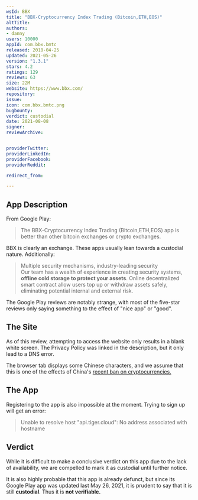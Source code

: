 ```yaml
---
wsId: BBX
title: "BBX-Cryptocurrency Index Trading (Bitcoin,ETH,EOS)"
altTitle: 
authors:
- danny
users: 10000
appId: com.bbx.bmtc
released: 2018-04-25
updated: 2021-05-26
version: "1.3.1"
stars: 4.2
ratings: 129
reviews: 63
size: 22M
website: https://www.bbx.com/
repository: 
issue: 
icon: com.bbx.bmtc.png
bugbounty: 
verdict: custodial
date: 2021-08-08
signer: 
reviewArchive:


providerTwitter: 
providerLinkedIn: 
providerFacebook: 
providerReddit: 

redirect_from:

---
```



## App Description

From Google Play:

> The BBX-Cryptocurrency Index Trading (Bitcoin,ETH,EOS) app is better than other bitcoin exchanges or crypto exchanges.

BBX is clearly an exchange. These apps usually lean towards a custodial nature. Additionally:

> Multiple security mechanisms, industry-leading security  
Our team has a wealth of experience in creating security systems, **offline cold storage to protect your assets**. Online decentralized smart contract allow users top up or withdraw assets safely, eliminating potential internal and external risk.

The Google Play reviews are notably strange, with most of the five-star reviews only saying something to the effect of "nice app" or "good".

## The Site

As of this review, attempting to access the website only results in a blank white screen. The Privacy Policy was linked in the description, but it only lead to a DNS error.

The browser tab displays some Chinese characters, and we assume that this is one of the effects of China's [recent ban on cryptocurrencies.](https://www.wired.co.uk/article/china-ban-bitcoin-cryptocurrencies)

## The App
Registering to the app is also impossible at the moment. Trying to sign up will get an error:

> Unable to resolve host "api.tiger.cloud": No address associated with hostname

## Verdict
While it is difficult to make a conclusive verdict on this app due to the lack of availability, we are compelled to mark it as custodial until further notice. 

It is also highly probable that this app is already defunct, but since its Google Play app was updated last May 26, 2021, it is prudent to say that it is still **custodial**. Thus it is **not verifiable.**
